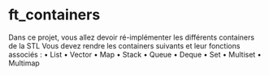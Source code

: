 # ft_containers

Dans ce projet, vous allez devoir ré-implémenter les différents containers de la STL
Vous devez rendre les containers suivants et leur fonctions associés :
• List
• Vector
• Map
• Stack
• Queue
• Deque
• Set
• Multiset
• Multimap
